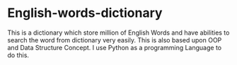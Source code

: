 # English-words-dictionary
This is a dictionary which store million of English Words and have abilities to search the word from dictionary very easily. This is also based upon OOP and Data Structure Concept. I use Python as a programming Language to do this.
